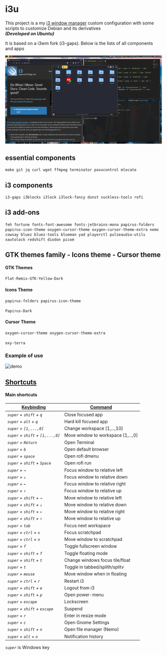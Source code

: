 # i3u

This project is a my [i3 window manager](https://i3wm.org/) custom configuration with some scripts to customize Debian and its derivatives<br/>
**_(Developed on Ubuntu)_**

It is based on a i3wm fork (i3-gaps). Below is the lists of all components and apps

![demo pic](extras/demo.png)

## essential components

```
make git jq curl wget ffmpeg terminator pavucontrol mlocate
```

## i3 components

```
i3-gaps i3blocks i3lock i3lock-fancy dunst suckless-tools rofi
```

## i3 add-ons

```
feh fortune fonts-font-awesome fonts-jetbrains-mono papirus-folders papirus-icon-theme oxygen-cursor-theme oxygen-cursor-theme-extra nemo cowsay bluez bluez-tools blueman yad playerctl pulseaudio-utils xautolock redshift diodon picom
```

## GTK themes family - Icons theme - Cursor theme

#### GTK Themes

```
Flat-Remix-GTK-Yellow-Dark
```

#### Icons Theme

```
papirus-folders papirus-icon-theme

Papirus-Dark
```

#### Cursor Theme

```
oxygen-cursor-theme oxygen-cursor-theme-extra

oxy-terra
```

### Example of use

![demo](extras/i3u.gif)


## [Shortcuts](shortcuts.md)


#### Main shortcuts

| <u>Keybinding</u> | <u>Command</u> |
|------------|---------|
| <i>`super` + `shift` + `q`</i> | Close focused app |
| <i>`super` + `alt` + `q`</i> | Hard kill focused app |
| <i>`super` + `[1,...,0]`</i> | Change workspace [1,...,10] |
| <i>`super` + `shift` + `[1,...,0]`</i> | Move window to workspace [1,...,0] |
| <i>`super` + `Return`</i> | Open Terminal |
| <i>`super` + `b`</i> | Open default browser |
| <i>`super` + `space`</i> | Open rofi dmenu |
| <i>`super` + `shift` + `Space`</i> | Open rofi run |
| <i>`super` + `→`</i> | Focus window to relative left |
| <i>`super` + `↓`</i> | Focus window to relative down |
| <i>`super` + `←`</i> | Focus window to relative right |
| <i>`super` + `↑`</i> | Focus window to relative up |
| <i>`super` + `shift` + `→`</i> | Move window to relative left |
| <i>`super` + `shift` + `↓`</i> | Move window to relative down |
| <i>`super` + `shift` + `←`</i> | Move window to relative right |
| <i>`super` + `shift` + `↑`</i> | Move window to relative up |
| <i>`super` + `tab`</i> | Focus next workspace |
| <i>`super` + `ctrl` + `v`</i> | Focus scratchpad |
| <i>`super` + `ctrl` + `n`</i> | Move window to scratchpad |
| <i>`super` + `f`</i> | Toggle fullscreen window |
| <i>`super` + `shift` + `f`</i> | Toggle floating mode |
| <i>`super` + `shift` + `t`</i> | Change windows focus tile/float  |
| <i>`super` + `t`</i> | Toggle in tabbed/splith/splitv |
| <i>`super` + `mouse`</i> | Move window when in floating |
| <i>`super` + `ctrl` + `r`| Restart i3 |
| <i>`super` + `shift` + `e`</i> | Logout from i3 |
| <i>`super` + `shift` + `p`</i> | Open power-menu |
| <i>`super` + `escape`</i> | Lockscreen |
| <i>`super` + `shift` + `escape`</i> | Suspend |
| <i>`super` + `r`</i> | Enter in resize mode |
| <i>`super` + `c`</i> | Open Gnome Settings |
| <i>`super` + `shift` + `n`</i> | Open file manager (Nemo) |
| <i>`super` + `alt` + `n`</i> | Notification history |

<i>`super`</i> is Windows key
